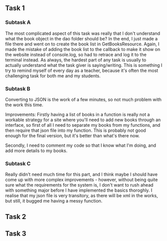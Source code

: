 ## Task 1
### Subtask A

The most complicated aspect of this task was really that I don't understand what the book object in the dao folder should be? In the end, I just made a file there and went on to create the book list in GetBooksResource. Again, I made the mistake of adding the book list to the callback to make it show on the website instead of console.log, so had to retrace and log it to the terminal instead. As always, the hardest part of any task is usually to actually understand what the task giver is saying/writing. This is something I try to remind myself of every day as a teacher, because it's often the most challenging task for both me and my students. 


### Subtask B

Converting to JSON is the work of a few minutes, so not much problem with the work this time. 

Improvements: Firstly having a list of books in a function is really not a workable strategy for a site where you'll need to add new books through an interface, so first of all I need to separate my books from my functions, and then require that json file into my function. This is probably not good enough for the final version, but it's better than what's there now. 

Secondly, I need to comment my code so that I know what I'm doing, and add more details to my books.


### Subtask C
Really didn't need much time for this part, and I think maybe I should have come up with more complex improvements - however, without being quite sure what the requirements for the system is, I don't want to rush ahead with something major before I have implemented the basics thoroghly. I realise that my json file is very transitory, as there will be xml in the works, but still, it bugged me having a messy function.


## Task 2




## Task 3 